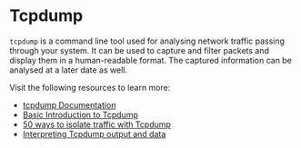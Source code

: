 # Tcpdump

`tcpdump` is a command line tool used for analysing network traffic passing through your system. It can be used to capture and filter packets and display them in a human-readable format. The captured information can be analysed at a later date as well.

Visit the following resources to learn more:

- [tcpdump Documentation](https://www.tcpdump.org/manpages/tcpdump.1.html)
- [Basic Introduction to Tcpdump](https://opensource.com/article/18/10/introduction-tcpdump)
- [50 ways to isolate traffic with Tcpdump](https://danielmiessler.com/study/tcpdump/)
- [Interpreting Tcpdump output and data](https://www.youtube.com/watch?v=7bsQP9sKHrs)
